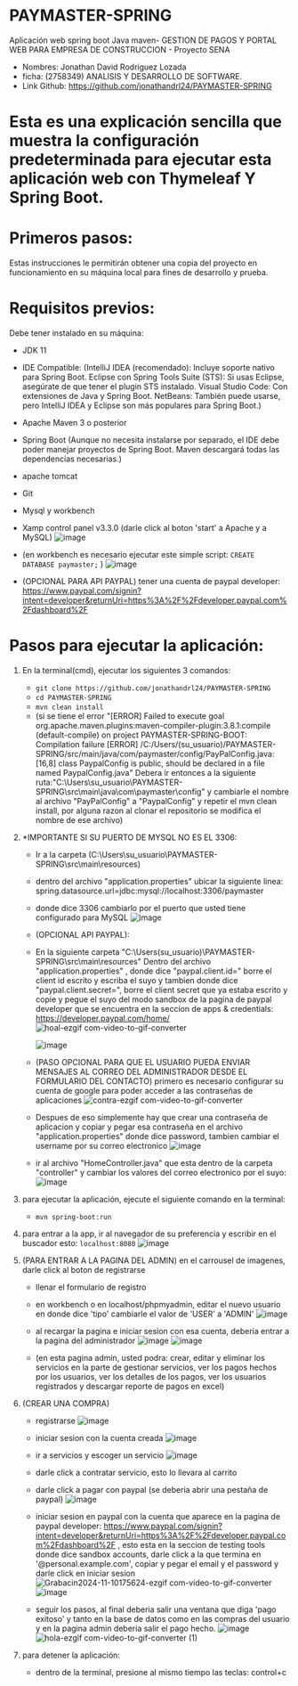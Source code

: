 # PAYMASTER-SPRING

Aplicación web spring boot Java maven- GESTION DE PAGOS Y PORTAL WEB PARA EMPRESA DE CONSTRUCCION - Proyecto SENA
- Nombres: Jonathan David Rodriguez Lozada
- ficha: (2758349) ANALISIS Y DESARROLLO DE SOFTWARE.
- Link Github: https://github.com/jonathandrl24/PAYMASTER-SPRING  

# Esta es una explicación sencilla que muestra la configuración predeterminada para ejecutar esta aplicación web con Thymeleaf Y Spring Boot.

# Primeros pasos:
Estas instrucciones le permitirán obtener una copia del proyecto en funcionamiento en su máquina local para fines de desarrollo y prueba.

# Requisitos previos:
Debe tener instalado en su máquina:
- JDK 11
- IDE Compatible: (IntelliJ IDEA (recomendado): Incluye soporte nativo para Spring Boot.
  Eclipse con Spring Tools Suite (STS): Si usas Eclipse, asegúrate de que tener el plugin STS instalado.
  Visual Studio Code: Con extensiones de Java y Spring Boot.
  NetBeans: También puede usarse, pero IntelliJ IDEA y Eclipse son más populares para Spring Boot.)
- Apache Maven 3 o posterior
- Spring Boot (Aunque no necesita instalarse por separado, el IDE debe poder manejar proyectos de Spring Boot. Maven descargará todas las dependencias necesarias.)
- apache tomcat
- Git
- Mysql y workbench 
- Xamp control panel v3.3.0 (darle click al boton 'start' a Apache y a MySQL)
![image](https://github.com/user-attachments/assets/08d37dd0-54a2-4b4d-95f8-852755732350)
- (en workbench es necesario ejecutar este simple script: `CREATE DATABASE paymaster;` )
  ![image](https://github.com/user-attachments/assets/65db2ad1-b34a-4045-a616-8e2c177025a1)

- (OPCIONAL PARA API PAYPAL) tener una cuenta de paypal developer: https://www.paypal.com/signin?intent=developer&returnUri=https%3A%2F%2Fdeveloper.paypal.com%2Fdashboard%2F

# Pasos para ejecutar la aplicación:

1. En la terminal(cmd), ejecutar los siguientes 3 comandos:

   - `git clone https://github.com/jonathandrl24/PAYMASTER-SPRING`
   - `cd PAYMASTER-SPRING`
   - `mvn clean install` 
   - (si se tiene el error "[ERROR] Failed to execute goal org.apache.maven.plugins:maven-compiler-plugin:3.8.1:compile (default-compile) on project
   PAYMASTER-SPRING-BOOT: Compilation failure
   [ERROR] /C:/Users/(su_usuario)/PAYMASTER-SPRING/src/main/java/com/paymaster/config/PayPalConfig.java:[16,8] class PaypalConfig is public, should be declared in a file named PaypalConfig.java" 
   Debera ir entonces a la siguiente ruta:"C:\Users\su_usuario\PAYMASTER-SPRING\src\main\java\com\paymaster\config"
   y cambiarle el nombre al archivo "PayPalConfig" a "PaypalConfig" y repetir el mvn clean install, por alguna 
   razon al clonar el repositorio se modifica el nombre de ese archivo)

2. *IMPORTANTE SI SU PUERTO DE MYSQL NO ES EL 3306:
   - Ir a la carpeta (C:\Users\su_usuario\PAYMASTER-SPRING\src\main\resources)
   - dentro del archivo "application.properties" ubicar la siguiente linea: spring.datasource.url=jdbc:mysql://localhost:3306/paymaster
   - donde dice 3306 cambiarlo por el puerto que usted tiene configurado para MySQL
    ![image](https://github.com/user-attachments/assets/c0c5915f-cdc9-4891-9fc4-1a10524cb32d)

   - (OPCIONAL API PAYPAL):
   - En la siguiente carpeta "C:\Users\(su_usuario)\PAYMASTER-SPRING\src\main\resources" Dentro del archivo "application.properties" , donde dice "paypal.client.id=" borre el client id escrito y escriba el suyo y tambien donde dice "paypal.client.secret=", borre el client secret que ya estaba escrito y copie y pegue el suyo del modo sandbox de la pagina de paypal developer que se encuentra en la seccion de apps & credentials: https://developer.paypal.com/home/
     ![hoal-ezgif com-video-to-gif-converter](https://github.com/user-attachments/assets/4ce86135-1845-4d31-a638-315fcc473922)

     ![image](https://github.com/user-attachments/assets/a708c48b-c69a-4fc0-b5e1-4c3a2868cf95)

   - (PASO OPCIONAL PARA QUE EL USUARIO PUEDA ENVIAR MENSAJES AL CORREO DEL ADMINISTRADOR DESDE EL FORMULARIO DEL CONTACTO) primero es necesario configurar su cuenta de google para poder acceder a las contraseñas de aplicaciones
   ![contra-ezgif com-video-to-gif-converter](https://github.com/user-attachments/assets/0342cc38-b0ee-4b58-b5eb-eb2ff1628a47)

   - Despues de eso simplemente hay que crear una contraseña de aplicacion y copiar y pegar esa contraseña en el archivo "application.properties" donde dice password, tambien cambiar el username por su correo electronico
  ![image](https://github.com/user-attachments/assets/3ebaac5a-fc4e-4bdd-8da5-432f68ce329f)

   - ir al archivo "HomeController.java" que esta dentro de la carpeta "controller" y cambiar los valores del correo electronico por el suyo:
     ![image](https://github.com/user-attachments/assets/1163c205-aa0c-481a-b159-6b4e78febf16)


3. para ejecutar la aplicación, ejecute el siguiente comando en la terminal:
   - `mvn spring-boot:run`

4. para entrar a la app, ir al navegador de su preferencia y escribir en el buscador esto:
   `localhost:8080`
   ![image](https://github.com/user-attachments/assets/5a8166ce-125a-49e2-90aa-a455acb15142)


6. (PARA ENTRAR A LA PAGINA DEL ADMIN) en el carrousel de imagenes, darle click al boton de registrarse
    - llenar el formulario de registro
    - en workbench o en localhost/phpmyadmin, editar el nuevo usuario en donde dice 'tipo' cambiarle el valor de 'USER' a 'ADMIN'
      ![image](https://github.com/user-attachments/assets/19fd665b-2766-4efe-a5d4-6a7f9b145e1a)

    - al recargar la pagina e iniciar sesion con esa cuenta, deberia entrar a la pagina del administrador
      ![image](https://github.com/user-attachments/assets/67cd15fc-ad2c-4519-8770-58a25465c5a1)
      ![image](https://github.com/user-attachments/assets/fbd6a1bb-d712-4055-8029-d2f7b1af893b)


    - (en esta pagina admin, usted podra: crear, editar y eliminar los servicios en la parte de gestionar servicios, ver los pagos hechos por los usuarios, ver los detalles de los pagos, ver los usuarios 
      registrados y descargar reporte de pagos en excel)

7. (CREAR UNA COMPRA)
    - registrarse
      ![image](https://github.com/user-attachments/assets/38d32197-7402-4fb6-b9c9-1bbc4167cbd8)

    - iniciar sesion con la cuenta creada
      ![image](https://github.com/user-attachments/assets/7a931ceb-6e6b-4ea5-b34a-ded71bf26535)

    - ir a servicios y escoger un servicio
      ![image](https://github.com/user-attachments/assets/7f4800ae-3921-4fe1-a370-a8f7b7a2200c)

    - darle click a contratar servicio, esto lo llevara al carrito
    - darle click a pagar con paypal (se deberia abrir una pestaña de paypal)
      ![image](https://github.com/user-attachments/assets/745415fb-7c7c-4bd0-970c-dcc847f9f5fc)

    - iniciar sesion en paypal con la cuenta que aparece en la pagina de paypal developer: https://www.paypal.com/signin?intent=developer&returnUri=https%3A%2F%2Fdeveloper.paypal.com%2Fdashboard%2F , esto esta en la seccion de testing tools donde dice sandbox accounts, darle click a la que termina en    
      '@personal.example.com', copiar y pegar el email y el password y darle click en iniciar sesion
      ![Grabacin2024-11-10175624-ezgif com-video-to-gif-converter](https://github.com/user-attachments/assets/37e2a11b-b583-4752-bf7a-0ee753bb95d0)
      ![image](https://github.com/user-attachments/assets/9a23651b-4960-46e8-957c-734882bef9ef)

    - seguir los pasos, al final deberia salir una ventana que diga 'pago exitoso' y tanto en la base de datos como en las compras del usuario y en la pagina admin deberia salir el pago hecho.
      ![image](https://github.com/user-attachments/assets/9fd4bfb5-9959-4395-a08d-93506e694760)
      ![hola-ezgif com-video-to-gif-converter (1)](https://github.com/user-attachments/assets/09d90a47-a6f8-4875-ab02-cee435d7002f)
  

8. para detener la aplicación: 
   - dentro de la terminal, presione al mismo tiempo las teclas: control+c


